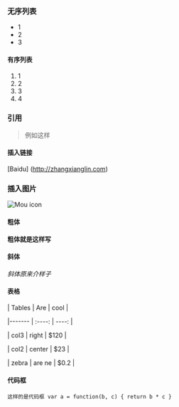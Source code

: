 ### 无序列表
* 1
* 2
* 3
#### 有序列表
1. 1
2. 2
3. 3
4. 4
### 引用
> 例如这样
#### 插入链接
[Baidu] (http://zhangxianglin.com)
### 插入图片
![Mou icon](http://mouapp.com/Mou_128.png)
#### 粗体
**粗体就是这样写**
#### 斜体
*斜体原来介样子*
#### 表格
| Tables | Are    | cool  |

|------- | :----: | ----: |

| col3   | right  | $120  |

| col2   | center | $23   |

| zebra  | are ne | $0.2  |

#### 代码框
`这样的是代码框
var a = function(b, c) {
return b * c
}
`


